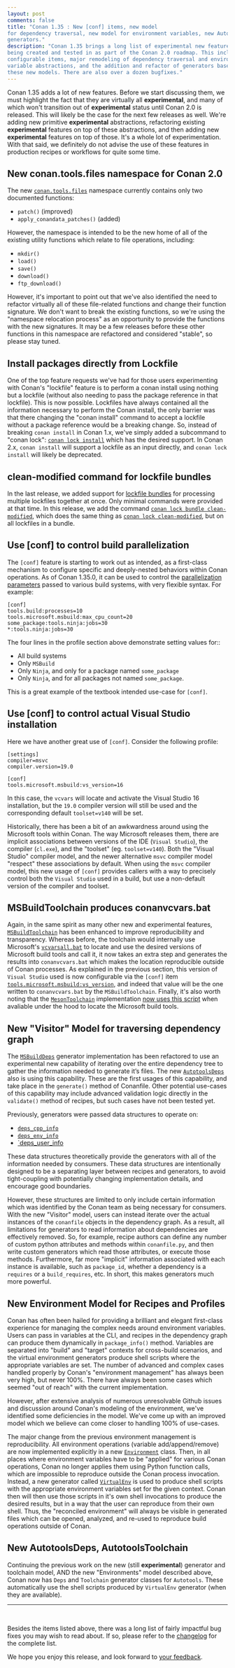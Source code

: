 ```yaml
---
layout: post 
comments: false 
title: "Conan 1.35 : New [conf] items, new model
for dependency traversal, new model for environment variables, new Autotools
generators." 
description: "Conan 1.35 brings a long list of experimental new features
being created and tested in as part of the Conan 2.0 roadmap. This includes new
configurable items, major remodeling of dependency traversal and environment
variable abstractions, and the addition and refactor of generators based on
these new models. There are also over a dozen bugfixes."
---
```


Conan 1.35 adds a lot of new features. Before we start discussing them, we must
highlight the fact that they are virtually all **experimental**, and many of
which won't transition out of **experimental** status until Conan 2.0 is
released. This will likely be the case for the next few releases as well.  We're
adding new primitive **experimental** abstractions, refactoring existing
**experimental** features on top of these abstractions, and then adding new
**experimental** features on top of those. It's a whole lot of experimentation.
With that said, we definitely do not advise the use of these features in
production recipes or workflows for quite some time.

## New conan.tools.files namespace for Conan 2.0

The new
[`conan.tools.files`](https://docs.conan.io/en/latest/reference/conanfile/tools/files.html)
namespace currently contains only two documented functions:

* `patch()` (improved)
* `apply_conandata_patches()` (added)

However, the namespace is intended to be the new home of all of the existing
utility functions which relate to file operations, including:

* `mkdir()`
* `load()`
* `save()`
* `download()`
* `ftp_download()`

However, it's important to point out that we've also identified the need to
refactor virtually all of these file-related functions and change their function
signature. We don't want to break the existing functions, so we're using the
"namespace relocation process" as an opportunity to provide the functions with
the new signatures. It may be a few releases before these other functions in
this namespace are refactored and considered "stable", so please stay tuned.

## Install packages directly from Lockfile

One of the top feature requests we've had for those users experimenting with
Conan's "lockfile" feature is to perform a conan install using nothing but a
lockfile (without also needing to pass the package reference in that lockfile).
This is now possible. Lockfiles have always contained all the information
necessary to perform the Conan install, the only barrier was that there changing
the "conan install" command to accept a lockfile without a package reference
would be a breaking change. So, instead of breaking `conan install` in Conan
1.x, we've simply added a subcommand to "conan lock": [`conan lock
install`](https://docs.conan.io/en/latest/reference/commands/misc/lock.html#conan-lock-install)
which has the desired support. In Conan 2.x, `conan install` will support a
lockfile as an input directly, and `conan lock install` will likely be
deprecated.

## clean-modified command for lockfile bundles

In the last release, we added support for [lockfile
bundles](https://docs.conan.io/en/latest/versioning/lockfiles/bundle.html?highlight=bundle#lockfile-bundles)
for processing multiple lockfiles together at once. Only minimal commands were
provided at that time. In this release, we add the command [`conan lock bundle
clean-modified`](https://docs.conan.io/en/latest/reference/commands/misc/lock.html#conan-lock-bundle-clean-modified),
which does the same thing as [`conan lock
clean-modified`](https://docs.conan.io/en/latest/reference/commands/misc/lock.html#conan-lock-clean-modified),
but on all lockfiles in a bundle.

## Use [conf] to control build parallelization

The `[conf]` feature is starting to work out as intended, as a first-class
mechanism to configure specific and deeply-nested behaviors within Conan
operations. As of Conan 1.35.0, it can be used to control the [parallelization
parameters](https://docs.conan.io/en/latest/reference/config_files/global_conf.html?highlight=processes#tools-configurations)
passed to various build systems, with very flexible syntax. For example:

    [conf]
    tools.build:processes=10
    tools.microsoft.msbuild:max_cpu_count=20
    some_package:tools.ninja:jobs=30
    *:tools.ninja:jobs=30

The four lines in the profile section above demonstrate setting values for::

* All build systems
* Only  `MSBuild`
* Only `Ninja`, and only for a package named `some_package`
* Only `Ninja`, and for all packages not named `some_package`.

This is a great example of the textbook intended use-case for `[conf]`.

## Use [conf] to control actual Visual Studio installation

Here we have another great use of `[conf]`. Consider the following profile:

    [settings]
    compiler=msvc
    compiler.version=19.0

    [conf]
    tools.microsoft.msbuild:vs_version=16

In this case, the `vcvars` will locate and activate the Visual Studio 16
installation, but the `19.0` compiler version will still be used and the
corresponding default `toolset=v140` will be set.

Historically, there has been a bit of an awkwardness around using the Microsoft
tools within Conan. The way Microsoft releases them, there are implicit
associations between versions of the IDE (`Visual Studio`), the compiler
(`cl.exe`), and the "toolset" (eg. `toolset=v140`). Both the "Visual Studio"
compiler model, and the newer alternative `msvc` compiler model "respect" these
associations by default. When using the `msvc` compiler model, this new usage of
`[conf]` provides callers with a way to precisely control both the `Visual
Studio` used in a build, but use a non-default version of the compiler and
toolset.

## MSBuildToolchain produces conanvcvars.bat

Again, in the same spirit as many other new and experimental features,
[`MSBuildToolchain`](https://docs.conan.io/en/latest/reference/conanfile/tools/microsoft.html?highlight=msbuildtoolchain#msbuildtoolchain)
has been enhanced to improve reproducibility and transparency. Whereas before,
the toolchain would internally use Microsoft's
[`vcvarsall.bat`](https://docs.microsoft.com/en-us/cpp/build/building-on-the-command-line?view=msvc-160)
to locate and use the desired versions of Microsoft build tools and call it, it
now takes an extra step and generates the results into `conanvcvars.bat` which
makes the location reproducible outside of Conan processes. As explained in the
previous section, this version of `Visual Studio` used is now configurable via
the `[conf]` item
[`tools.microsoft.msbuild:vs_version`](https://docs.conan.io/en/latest/reference/config_files/global_conf.html?highlight=vs_version),
and indeed that value will be the one written to `conanvcvars.bat` by the
`MSBuildToolchain`. Finally, it's also worth noting that the
[`MesonToolchain`](https://docs.conan.io/en/latest/reference/conanfile/tools/meson.html#mesontoolchain)
implementation [now uses this
script](https://github.com/conan-io/conan/pull/8719) when avaliable under the
hood to locate the Microsoft build tools.

## New "Visitor" Model for traversing dependency graph

The
[`MSBuildDeps`](https://docs.conan.io/en/latest/reference/conanfile/tools/microsoft.html#msbuilddeps)
generator implementation has been refactored to use an experimental new
capability of iterating over the entire dependency tree to gather the
information needed to generate it’s files. The new
[`AutotoolsDeps`](https://docs.conan.io/en/latest/reference/conanfile/tools/gnu/autotoolsdeps.html)
also is using this capability. These are the first usages of this capability,
and take place in the `generate()` method of Conanfile. Other potential
use-cases of this capability may include advanced validation logic directly in
the `validate()` method of recipes, but such cases have not been tested yet.

Previously, generators were passed data structures to operate on:

* [`deps_cpp_info`](https://docs.conan.io/en/latest/reference/conanfile/attributes.html#deps-cpp-info)
* [`deps_env_info`](https://docs.conan.io/en/latest/reference/conanfile/attributes.html#deps-env-info)
* [`deps_user_info](https://docs.conan.io/en/latest/reference/conanfile/attributes.html#deps-user-info)

These data structures theoretically provide the generators with all of the
information needed by consumers. These data structures are intentionally
designed to be a separating layer between recipes and generators, to avoid
tight-coupling with potentially changing implementation details, and encourage
good boundaries.

However, these structures are limited to only include certain information which
was identified by the Conan team as being necessary for consumers. With the new
"Visitor" model, users can instead iterate over the actual instances of the
`conanfile` objects in the dependency graph. As a result, all limitations for
generators to read information about dependencies are effectively removed. So,
for example, recipe authors can define any number of custom python attributes
and methods within `conanfile.py`, and then write custom generators which read
those attributes, or execute those methods. Furthermore, far more "implicit"
information associated with each instance is available, such as `package_id`,
whether a dependency is a `requires` or a `build_requires`, etc. In short, this
makes generators much more powerful.

## New Environment Model for Recipes and Profiles

Conan has often been hailed for providing a brilliant and elegant first-class
experience for managing the complex needs around environment variables. Users
can pass in variables at the CLI, and recipes in the dependency graph can
produce them dynamically in `package_info()` method. Variables are separated
into "build" and "target" contexts for cross-build scenarios, and the virtual
environment generators produce shell scripts where the appropriate variables are
set. The number of advanced and complex cases handled properly by Conan's
"environment management" has always been very high, but never 100%. There have
always been some cases which seemed "out of reach" with the current
implementation.

However, after extensive analysis of numerous unresolvable Github issues and
discussion around Conan's modeling of the environment, we've identified some
deficiencies in the model. We've come up with an improved model which we believe
can come closer to handling 100% of use-cases.

The major change from the previous environment management is reproducibility.
All environment operations (variable add/append/remove) are now implemented
explicitly in a new [`Environment`](https://docs.conan.io/en/latest/reference/conanfile/tools/env/environment.html) class. Then, in all places where environment
variables have to be "applied" for various Conan operations, Conan no longer
applies them using Python function calls, which are impossible to reproduce
outside the Conan process invocation. Instead, a new generator called
[`VirtualEnv`](https://docs.conan.io/en/latest/reference/conanfile/tools/env/virtualenv.htmlq) is used to produce shell scripts with the appropriate environment
variables set for the given context. Conan then will then use those scripts in
it's own shell invocations to produce the desired results, but in a way that the
user can reproduce from their own shell. Thus, the "reconciled
environment" will always be visible in generated files which can be opened,
analyzed, and re-used to reproduce build operations outside of Conan.

## New AutotoolsDeps, AutotoolsToolchain

Continuing the previous work on the new (still **experimental**) generator and
toolchain model, AND the new "Environments" model described above, Conan now has
`Deps` and `Toolchain` generator classes for `Autotools`. These automatically
use the shell scripts produced by `VirtualEnv` generator (when they are
available).

-----------
<br>

Besides the items listed above, there was a long list of fairly impactful bug
fixes you may wish to read about.  If so, please refer to the
[changelog](https://docs.conan.io/en/latest/changelog.html#April-2021) for the
complete list.

We hope you enjoy this release, and look forward to [your
feedback](https://github.com/conan-io/conan/issues).
